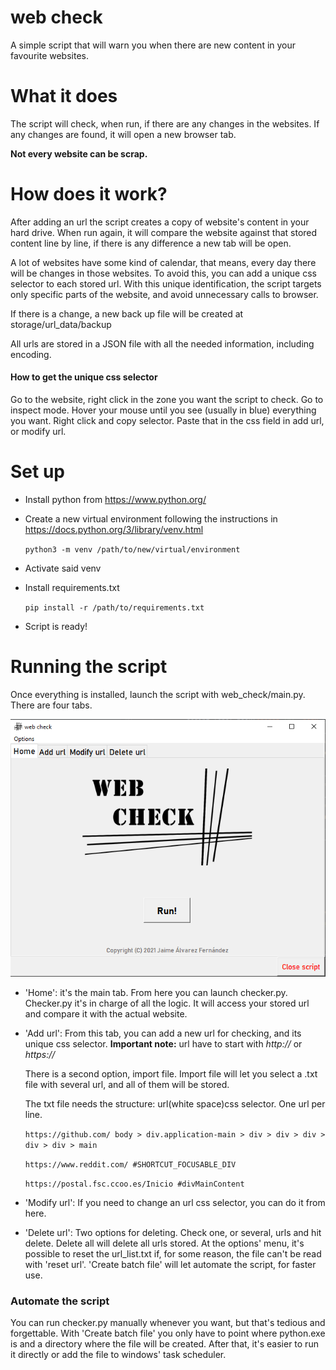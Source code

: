 # web check
 A simple script that will warn you when there are new content in your favourite websites.

# What it does
The script will check, when run, if there are any changes in the websites. If any changes are found, it will open a new 
browser tab.

**Not every website can be scrap.**
# How does it work?
After adding an url the script creates a copy of website's content in your hard drive.
When run again, it will compare the website against that stored content line by line, if there is any difference a new tab
will be open.

A lot of websites have some kind of calendar, that means, every day there will be changes in those websites. To avoid this, 
you can add a unique css selector to each stored url. With this unique identification, the script targets only specific 
parts of the website, and avoid unnecessary calls to browser.

If there is a change, a new back up file will be created at storage/url_data/backup

All urls are stored in a JSON file with all the needed information, including encoding.

#### How to get the unique css selector
Go to the website, right click in the zone you want the script to check. Go to inspect mode.
Hover your mouse until you see (usually in blue) everything you want. Right click and copy selector.
Paste that in the css field in add url, or modify url.

# Set up
- Install python from https://www.python.org/

- Create a new virtual environment following the instructions in https://docs.python.org/3/library/venv.html

    `python3 -m venv /path/to/new/virtual/environment`
- Activate said venv
- Install requirements.txt

    `pip install -r /path/to/requirements.txt`
- Script is ready!
# Running the script
Once everything is installed, launch the script with web_check/main.py. There are four tabs.

![home](image\doc\home.png?raw=true)
- 'Home': it's the main tab. From here you can launch checker.py. Checker.py it's in charge of all the logic. It will access
your stored url and compare it with the actual website.
- 'Add url': From this tab, you can add a new url for checking, and its unique css selector.
**Important note:** url have to start with _http://_ or _https://_

  There is a second option, import file.
Import file will let you select a .txt file with several url, and all of them will be stored.

  The txt file needs the structure: url(white space)css selector. One url per line.
  
  `https://github.com/ body > div.application-main > div > div > div > div > div > main`
  
  `https://www.reddit.com/ #SHORTCUT_FOCUSABLE_DIV`
  
  `https://postal.fsc.ccoo.es/Inicio #divMainContent`

- 'Modify url': If you need to change an url css selector, you can do it from here. 
- 'Delete url': Two options for deleting. Check one, or several, urls and hit delete. Delete all will delete all urls stored.
At the options' menu, it's possible to reset the url_list.txt if, for some reason, the file can't be read with 'reset url'.
'Create batch file' will let automate the script, for faster use.
### Automate the script
You can run checker.py manually whenever you want, but that's tedious and forgettable.
With 'Create batch file' you only have to point where python.exe is and a directory where the file will be created.
After that, it's easier to run it directly or add the file to windows' task scheduler.
